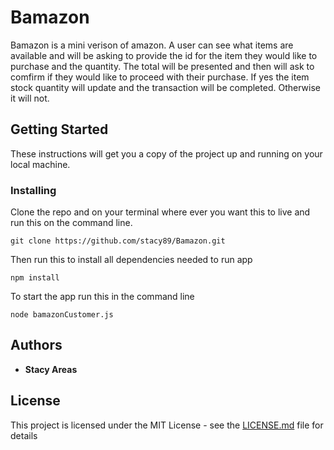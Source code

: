 # Bamazon

Bamazon is a mini verison of amazon. A user can see what items are available and will be asking to provide the id for the item they would like to purchase and the quantity. The total will be presented and then will ask to comfirm if they would like to proceed with their purchase. If yes the item stock quantity will update and the transaction will be completed. Otherwise it will not. 

## Getting Started

These instructions will get you a copy of the project up and running on your local machine.

### Installing

Clone the repo and on your terminal where ever you want this to live and run this on the command line.

```
git clone https://github.com/stacy89/Bamazon.git
```

Then run this to install all dependencies needed to run app

```
npm install
```

To start the app run this in the command line

```
node bamazonCustomer.js
```

## Authors

* **Stacy Areas**

## License

This project is licensed under the MIT License - see the [LICENSE.md](LICENSE.md) file for details
